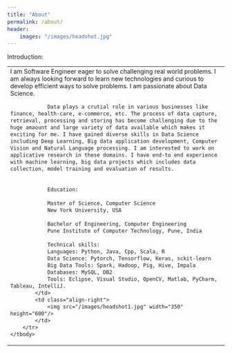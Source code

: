 ```yaml
---
title: "About"
permalink: /about/
header:
    images: "/images/headshot.jpg"
---
```

Introduction:
<table>
    <tbody>
        <tr>
            <td>
                I am Software Engineer eager to solve challenging real world problems. I am always looking forward to learn new technologies and curious to develop efficient ways to solve problems. I am passionate about Data Science.
                
                Data plays a crutial role in various businesses like finance, health-care, e-commerce, etc. The process of data capture, retrieval, processing and storing has become challenging due to the huge amaount and large variety of data available which makes it exciting for me. I have gained diverse skills in Data Science including Deep Learning, Big data application development, Computer Vision and Natural Language processing. I am interested to work on applicative research in these domains. I have end-to end experience with machine learning, big data projects which includes data collection, model training and evaluation of results. 


                Education:

                Master of Science, Computer Science
                New York University, USA

                Bachelor of Engineering, Computer Engineering
                Pune Institute of Computer Technology, Pune, India

                Technical skills:  
                Languages: Python, Java, Cpp, Scala, R  
                Data Science: Pytorch, Tensorflow, Keras, sckit-learn  
                Big Data Tools: Spark, Hadoop, Pig, Hive, Impala  
                Databases: MySQL, DB2  
                Tools: Eclipse, Visual Studio, OpenCV, Matlab, PyCharm, Tableau, IntelliJ.
            </td>
            <td class="align-right">
                <img src="/images/headshot1.jpg" width="350" height="600"/>
            </td>
        </tr>
    </tbody>
</table>

<style>
.alignright {
    text-align: right;
}
</style>
